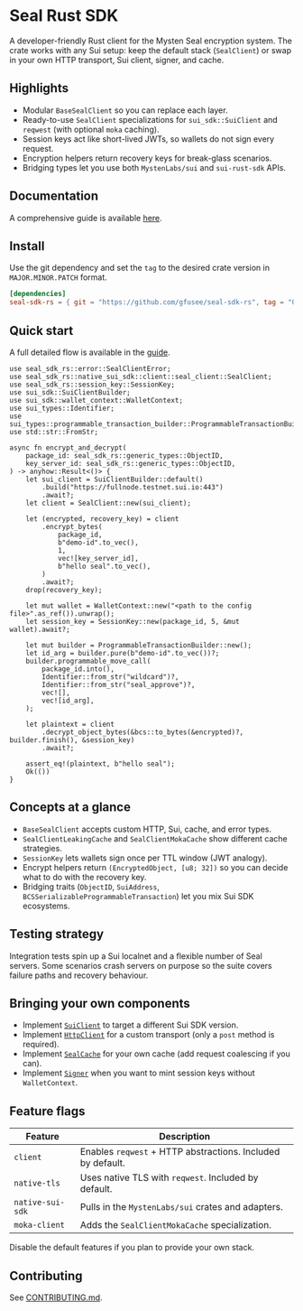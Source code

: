 # Seal Rust SDK

A developer-friendly Rust client for the Mysten Seal encryption system. The
crate works with any Sui setup: keep the default stack (`SealClient`) or swap in
your own HTTP transport, Sui client, signer, and cache.

## Highlights

- Modular `BaseSealClient` so you can replace each layer.
- Ready-to-use `SealClient` specializations for `sui_sdk::SuiClient` and
  `reqwest` (with optional `moka` caching).
- Session keys act like short-lived JWTs, so wallets do not sign every request.
- Encryption helpers return recovery keys for break-glass scenarios.
- Bridging types let you use both `MystenLabs/sui` and `sui-rust-sdk` APIs.

## Documentation

A comprehensive guide is available [here](https://gfusee.github.io/seal-sdk-rs).

## Install

Use the git dependency and set the `tag` to the desired crate version in `MAJOR.MINOR.PATCH` format.

```toml
[dependencies]
seal-sdk-rs = { git = "https://github.com/gfusee/seal-sdk-rs", tag = "0.0.1" }
```

## Quick start

A full detailed flow is available in the [guide](https://gfusee.github.io/seal-sdk-rs).

```rust,no_run
use seal_sdk_rs::error::SealClientError;
use seal_sdk_rs::native_sui_sdk::client::seal_client::SealClient;
use seal_sdk_rs::session_key::SessionKey;
use sui_sdk::SuiClientBuilder;
use sui_sdk::wallet_context::WalletContext;
use sui_types::Identifier;
use sui_types::programmable_transaction_builder::ProgrammableTransactionBuilder;
use std::str::FromStr;

async fn encrypt_and_decrypt(
    package_id: seal_sdk_rs::generic_types::ObjectID,
    key_server_id: seal_sdk_rs::generic_types::ObjectID,
) -> anyhow::Result<()> {
    let sui_client = SuiClientBuilder::default()
        .build("https://fullnode.testnet.sui.io:443")
        .await?;
    let client = SealClient::new(sui_client);

    let (encrypted, recovery_key) = client
        .encrypt_bytes(
            package_id,
            b"demo-id".to_vec(),
            1,
            vec![key_server_id],
            b"hello seal".to_vec(),
        )
        .await?;
    drop(recovery_key);

    let mut wallet = WalletContext::new("<path to the config file>".as_ref()).unwrap();
    let session_key = SessionKey::new(package_id, 5, &mut wallet).await?;

    let mut builder = ProgrammableTransactionBuilder::new();
    let id_arg = builder.pure(b"demo-id".to_vec())?;
    builder.programmable_move_call(
        package_id.into(),
        Identifier::from_str("wildcard")?,
        Identifier::from_str("seal_approve")?,
        vec![],
        vec![id_arg],
    );

    let plaintext = client
        .decrypt_object_bytes(&bcs::to_bytes(&encrypted)?, builder.finish(), &session_key)
        .await?;

    assert_eq!(plaintext, b"hello seal");
    Ok(())
}
```

## Concepts at a glance

- `BaseSealClient` accepts custom HTTP, Sui, cache, and error types.
- `SealClientLeakingCache` and `SealClientMokaCache` show different cache
  strategies.
- `SessionKey` lets wallets sign once per TTL window (JWT analogy).
- Encrypt helpers return `(EncryptedObject, [u8; 32])` so you can decide what to
  do with the recovery key.
- Bridging traits (`ObjectID`, `SuiAddress`,
  `BCSSerializableProgrammableTransaction`) let you mix Sui SDK ecosystems.

## Testing strategy

Integration tests spin up a Sui localnet and a flexible number of Seal servers.
Some scenarios crash servers on purpose so the suite covers failure paths and
recovery behaviour.

## Bringing your own components

- Implement [`SuiClient`](src/sui_client.rs) to target a different Sui SDK
  version.
- Implement [`HttpClient`](src/http_client.rs) for a custom transport (only a
  `post` method is required).
- Implement [`SealCache`](src/cache.rs) for your own cache (add request
  coalescing if you can).
- Implement [`Signer`](src/signer.rs) when you want to mint session keys without
  `WalletContext`.

## Feature flags

| Feature         | Description                                              |
|-----------------|----------------------------------------------------------|
| `client`        | Enables `reqwest` + HTTP abstractions. Included by default. |
| `native-tls`    | Uses native TLS with `reqwest`. Included by default.         |
| `native-sui-sdk`| Pulls in the `MystenLabs/sui` crates and adapters.       |
| `moka-client`   | Adds the `SealClientMokaCache` specialization.           |

Disable the default features if you plan to provide your own stack.

## Contributing

See [CONTRIBUTING.md](CONTRIBUTING.md).

